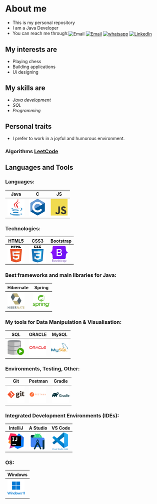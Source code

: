 # About me
- This is my personal repository
- I am a Java Developer
- You can reach me through:<img alt="Email"  src="https://img.shields.io/badge/website-f59042?style=for-the-badge&logo=About.me&logoColor=white" height="30" align="center"/></a> <a href="mailto:venumadhavamule@gmail.com" title="Email"><img alt="Email" src="https://img.shields.io/badge/Gmail-D14836?style=for-the-badge&logo=gmail&logoColor=white" height="30" align="center"/></a> <a href="https://wa.me/919502140626" title="Whatsapp"><img alt="whatsapp"  src="https://img.shields.io/badge/WhatsApp-25D366?style=for-the-badge&logo=whatsapp&logoColor=white" height="30" align="center"/></a> <a href="https://www.linkedin.com/in/venumadhav-mule/"><img  alt="LinkedIn" title="LinkedIn" src="https://img.shields.io/static/v1?message=LinkedIn&logo=linkedin&label=&color=0077B5&logoColor=white&labelColor=&style=for-the-badge" height="30" align="center" /></a> 
## My interests are
- Playing chess
- Building applications
- Ui designing
## My skills are
- *Java development*
- *SQL*
- *Programming*
## Personal traits
- I prefer to work in a joyful and humorous environment.
### Algorithms [LeetCode](https://leetcode.com/venumadhav_mule/)
## Languages and Tools 
<div>

### Languages:
| Java | C | JS |
|----------|----------|----------|
|  <img src="https://github.com/devicons/devicon/blob/master/icons/java/java-original.svg" title="Java"  alt="Java" width="55" height="55"/> |  <img src="https://github.com/devicons/devicon/blob/master/icons/c/c-original.svg" title="C"  alt="C" width="55" height="55"/> |  <img src="https://github.com/devicons/devicon/blob/master/icons/javascript/javascript-original.svg" title="JavaScript" alt="JavaScript" width="55" height="55"/> |

### Technologies:
| HTML5 | CSS3 | Bootstrap |
|----------|----------|----------|
|  <img src="https://github.com/devicons/devicon/blob/master/icons/html5/html5-original-wordmark.svg" title="HTML5"  alt="HTML5" width="55" height="55"/> |  <img src="https://github.com/devicons/devicon/blob/master/icons/css3/css3-original-wordmark.svg" title="CSS3"  alt="CSS3" width="55" height="55"/> |  <img src="https://github.com/devicons/devicon/blob/master/icons/bootstrap/bootstrap-original-wordmark.svg" title="Bootstrap" alt="Bootstrap" width="55" height="55"/> |

  

### Best frameworks and main libraries for Java:

| Hibernate | Spring |
|----------|----------|
|  <img src="https://github.com/devicons/devicon/blob/master/icons/hibernate/hibernate-original-wordmark.svg" title="Hibernate"  alt="Hibernate" width="55" height="55"/>|  <img src="https://github.com/devicons/devicon/blob/master/icons/spring/spring-original-wordmark.svg" title="Spring"  alt="Spring" width="55" height="55"/>| 


### My tools for Data Manipulation & Visualisation:

| SQL | ORACLE | MySQL |
|----------|----------|----------|
<img src="https://github.com/devicons/devicon/blob/master/icons/sqldeveloper/sqldeveloper-original.svg" title="SQL" alt="SQL" width="55" height="55"/>|<img src="https://github.com/devicons/devicon/blob/master/icons/oracle/oracle-original.svg" title="Oracle" alt="Oracle" width="55" height="55"/> |<img src="https://github.com/devicons/devicon/blob/master/icons/mysql/mysql-original-wordmark.svg" title="MySQL" alt="MySQL" width="55" height="55"/>|

  
### Environments, Testing, Other:

| Git | Postman | Gradle |
|----------|----------| ----------|
|<img src="https://github.com/devicons/devicon/blob/master/icons/git/git-original-wordmark.svg" title="Git" alt="Git" width="55" height="55"/>|<img src="https://github.com/devicons/devicon/blob/master/icons/postman/postman-original-wordmark.svg" title="Postman" alt="Postman" width="55" height="55"/>|<img src="https://github.com/devicons/devicon/blob/master/icons/gradle/gradle-original-wordmark.svg" title="Gradle" alt="Gradle" width="55" height="55"/>|

### Integrated Development Environments (IDEs):

| IntelliJ |A Studio| VS Code|
|----------|----------|-----------|
|<img src="https://github.com/devicons/devicon/blob/master/icons/intellij/intellij-original.svg" title="IntelliJ" alt="IntelliJ" width="55" height="55"/>|<img src="https://github.com/devicons/devicon/blob/master/icons/androidstudio/androidstudio-original.svg" title="Android Studio" alt="Android Studio" width="55" height="55"/>|<img src="https://github.com/devicons/devicon/blob/master/icons/vscode/vscode-original-wordmark.svg" title="Android Studio" alt="Android Studio" width="55" height="55"/>|



### OS:

| Windows |
|----------|
| <img src="https://github.com/devicons/devicon/blob/master/icons/windows11/windows11-original-wordmark.svg" title="Windows 11" alt="Windows 11" width="55" height="55"/> |
</div>
